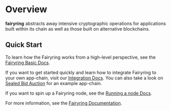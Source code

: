 # Overview

**fairyring** abstracts away intensive cryptographic operations for applications built within its chain as well as those built on alternative blockchains.

## Quick Start

To learn how the Fairyring works from a high-level perspective, see the [Fairyring Basic Docs](https://docs.fairblock.network/docs/category/basics).

If you want to get started quickly and learn how to integrate Fairyring to your own app-chain, visit our [Integration Docs](https://docs.fairblock.network/docs/integration/module-integration). You can also take a look on [Sealed Bid Auction](https://github.com/Fairblock/sealed-bid-auction) for an example app-chain.

If you want to spin up a Fairyring node, see the [Running a node Docs](https://docs.fairblock.network/docs/category/running-a-node).

For more information, see the [Fairyring Documentation](https://docs.fairblock.network/docs/intro).

